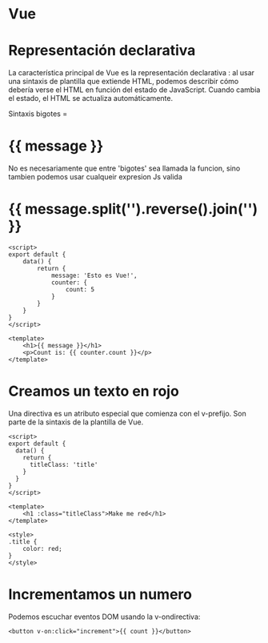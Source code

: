 # Vue 

# Representación declarativa

La característica principal de Vue es la representación declarativa : al usar una sintaxis de plantilla que extiende HTML, podemos describir cómo debería verse el HTML en función del estado de JavaScript. Cuando cambia el estado, el HTML se actualiza automáticamente.

Sintaxis bigotes = <h1>{{ message }}</h1>

No es necesariamente que entre 'bigotes' sea llamada la funcion, sino tambien podemos usar cualqueir expresion Js valida <h1>{{ message.split('').reverse().join('') }}</h1> 
~~~
<script>
export default {
    data() {
        return {
            message: 'Esto es Vue!',
            counter: {
                count: 5
            }
        }
    }
}
</script>

<template>
    <h1>{{ message }}</h1>
    <p>Count is: {{ counter.count }}</p>
</template>
~~~

# Creamos un texto en rojo 

Una directiva es un atributo especial que comienza con el v-prefijo. Son parte de la sintaxis de la plantilla de Vue.
~~~
<script>
export default {
  data() {
    return {
      titleClass: 'title'
    }
  }
}
</script>

<template>
    <h1 :class="titleClass">Make me red</h1>
</template>

<style>
.title {
    color: red;
}
</style>
~~~

# Incrementamos un numero

Podemos escuchar eventos DOM usando la v-ondirectiva:
~~~
<button v-on:click="increment">{{ count }}</button>
~~~